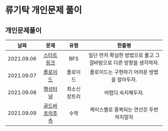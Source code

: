 # 류기탁 개인문제 풀이

## 개인문제풀이
|날짜|문제|유형|한줄평 |
|:--------:|:---------------------------------------------:|:----:|:----:|
|2021.09.06|[스타트링크](https://www.acmicpc.net/problem/5014)|BFS|일단 먼저 확실한 방법으로 풀고 그걸바탕으로 다른 방향을 생각하자.|
|2021.09.07|[플로이드](https://www.acmicpc.net/problem/11404)|플로이드|플로이드는 구현하기 어려운 방법을 알아두자.|
|2021.09.08|[행성터널](https://www.acmicpc.net/submit/2887/33145340)|최소신장트리|어렵다.숙지해두자.|
|2021.09.09|[골드바흐의추측](https://www.acmicpc.net/problem/6588)|수학|케이스별로 중복되는 연산은 두번하지말자|



